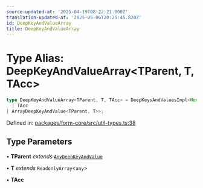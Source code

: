 ```yaml
---
source-updated-at: '2025-04-19T08:22:21.000Z'
translation-updated-at: '2025-05-06T20:25:45.820Z'
id: DeepKeyAndValueArray
title: DeepKeyAndValueArray
---
```


<!-- DO NOT EDIT: this page is autogenerated from the type comments -->

# Type Alias: DeepKeyAndValueArray\<TParent, T, TAcc\>

```ts
type DeepKeyAndValueArray<TParent, T, TAcc> = DeepKeysAndValuesImpl<NonNullable<T[number]>, ArrayDeepKeyAndValue<TParent, T>, 
  | TAcc
| ArrayDeepKeyAndValue<TParent, T>>;
```

Defined in: [packages/form-core/src/util-types.ts:38](https://github.com/TanStack/form/blob/main/packages/form-core/src/util-types.ts#L38)

## Type Parameters

• **TParent** *extends* [`AnyDeepKeyAndValue`](../interfaces/anydeepkeyandvalue.md)

• **T** *extends* `ReadonlyArray`\<`any`\>

• **TAcc**
